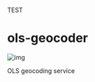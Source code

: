 TEST
# ols-geocoder
![img](https://img.shields.io/badge/Lifecycle-Stable-97ca00)

OLS geocoding service
